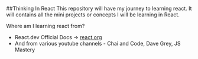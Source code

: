 ##Thinking In React
This repository will have my journey to learning react.
It will contains all the mini projects or concepts I will be learning in React.

Where am I learning react from?
- React.dev Official Docs -> [react.org](https://react.dev/learn)
- And from various youtube channels - Chai and Code, Dave Grey, JS Mastery
